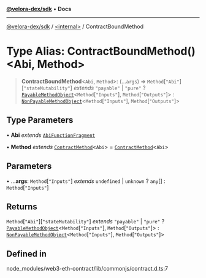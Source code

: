 [**@velora-dex/sdk**](../../README.md) • **Docs**

***

[@velora-dex/sdk](../../globals.md) / [\<internal\>](../README.md) / ContractBoundMethod

# Type Alias: ContractBoundMethod()\<Abi, Method\>

> **ContractBoundMethod**\<`Abi`, `Method`\>: (...`args`) => `Method`\[`"Abi"`\]\[`"stateMutability"`\] *extends* `"payable"` \| `"pure"` ? [`PayableMethodObject`](../interfaces/PayableMethodObject.md)\<`Method`\[`"Inputs"`\], `Method`\[`"Outputs"`\]\> : [`NonPayableMethodObject`](../interfaces/NonPayableMethodObject.md)\<`Method`\[`"Inputs"`\], `Method`\[`"Outputs"`\]\>

## Type Parameters

• **Abi** *extends* [`AbiFunctionFragment`](../namespaces/Users_alexeyshchur_Desktop_Repos_paraswap-sdk_node_modules_web3-types_lib_commonjs_index/type-aliases/AbiFunctionFragment.md)

• **Method** *extends* [`ContractMethod`](../namespaces/Users_alexeyshchur_Desktop_Repos_paraswap-sdk_node_modules_web3-types_lib_commonjs_index/type-aliases/ContractMethod.md)\<`Abi`\> = [`ContractMethod`](../namespaces/Users_alexeyshchur_Desktop_Repos_paraswap-sdk_node_modules_web3-types_lib_commonjs_index/type-aliases/ContractMethod.md)\<`Abi`\>

## Parameters

• ...**args**: `Method`\[`"Inputs"`\] *extends* `undefined` \| `unknown` ? `any`[] : `Method`\[`"Inputs"`\]

## Returns

`Method`\[`"Abi"`\]\[`"stateMutability"`\] *extends* `"payable"` \| `"pure"` ? [`PayableMethodObject`](../interfaces/PayableMethodObject.md)\<`Method`\[`"Inputs"`\], `Method`\[`"Outputs"`\]\> : [`NonPayableMethodObject`](../interfaces/NonPayableMethodObject.md)\<`Method`\[`"Inputs"`\], `Method`\[`"Outputs"`\]\>

## Defined in

node\_modules/web3-eth-contract/lib/commonjs/contract.d.ts:7

